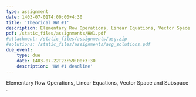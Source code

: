 ```yaml
---
type: assignment
date: 1403-07-01T4:00:00+4:30
title: 'Theorical HW #1'
description: Elementary Row Operations, Linear Equations, Vector Space and Subspace
pdf: /static_files/assignments/HW1.pdf
#attachment: /static_files/assignments/asg.zip
#solutions: /static_files/assignments/asg_solutions.pdf
due_event: 
    type: due
    date: 1403-07-22T23:59:00+3:30
    description: 'HW #1 deadline'
---
```

Elementary Row Operations, Linear Equations, Vector Space and Subspace
.
